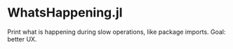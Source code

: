 # WhatsHappening.jl
Print what is happening during slow operations, like package imports. Goal: better UX.
